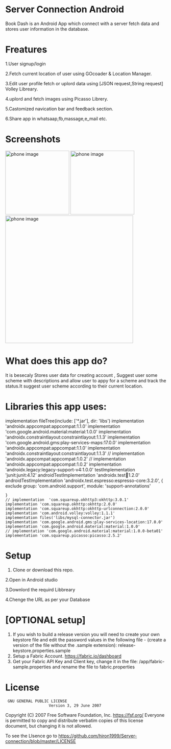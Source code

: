 # Server Connection Android




Book Dash is an Android App which connect with a server fetch data and stores user information in the database.

# Freatures

1.User signup/login

2.Fetch current location of user using GOcoader & Location Manager.

3.Edit user profile fetch or uplord data using [JSON request,String request] Volley Libreary.

4.uplord and fetch images using Picasso Librery.

5.Castomized navication bar and feedback section.

6.Share app  in whatsaap,fb,massage,e_mail etc.


# Screenshots
<img src="art/booklisting.jpg" alt="phone image" width="200px" />
<img src="art/bookdetail.jpg" alt="phone image" width="200px" />
<img src="art/reading_book.jpg" alt="phone image" width="400px" />



# What does this app do?
It is besecaly Stores user data for creating account , Suggest user some scheme with descriptions and allow user to appy for a scheme and track the status.It suggest user scheme according to their current location.


# Libraries this app uses:

 implementation fileTree(include: ['*.jar'], dir: 'libs')
    implementation 'androidx.appcompat:appcompat:1.1.0'
    implementation 'com.google.android.material:material:1.0.0'
    implementation 'androidx.constraintlayout:constraintlayout:1.1.3'
    implementation 'com.google.android.gms:play-services-maps:17.0.0'
    implementation 'androidx.appcompat:appcompat:1.1.0'
    implementation 'androidx.constraintlayout:constraintlayout:1.1.3'
    // implementation 'androidx.appcompat:appcompat:1.0.2'
    // implementation 'androidx.appcompat:appcompat:1.0.2'
    implementation 'androidx.legacy:legacy-support-v4:1.0.0'
    testImplementation 'junit:junit:4.12'
    androidTestImplementation 'androidx.test:runner:1.2.0'
    androidTestImplementation 'androidx.test.espresso:espresso-core:3.2.0', {
        exclude group: 'com.android.support', module: 'support-annotations'

    }
    // implementation  'com.squareup.okhttp3:okhttp:3.0.1'
    implementation 'com.squareup.okhttp:okhttp:2.0.0'
    implementation 'com.squareup.okhttp:okhttp-urlconnection:2.0.0'
    implementation 'com.android.volley:volley:1.1.1'
    implementation files('libs/mysql-connector.jar')
    implementation 'com.google.android.gms:play-services-location:17.0.0'
    implementation 'com.google.android.material:material:1.0.0'
    // implementation 'com.google.android.material:material:1.0.0-beta01'
    implementation 'com.squareup.picasso:picasso:2.5.2'
# Setup

1. Clone or download this repo.

2.Open in Android studio

3.Downlord the requird Libbreary

4.Chenge the URL as per your Database



# [OPTIONAL setup] 
1. If you wish to build a release version you will need to create your own keystore file and edit the password values in the following file - (create a version of the file without the .sample extension): release-keystore.properties.sample
2. Setup a Fabric Account. https://fabric.io/dashboard
3. Get your Fabric API Key and Client key, change it in the file: /app/fabric-sample.properties and rename the file to fabric.properties

 

# License

     GNU GENERAL PUBLIC LICENSE
                       Version 3, 29 June 2007

 Copyright (C) 2007 Free Software Foundation, Inc. <https://fsf.org/>
 Everyone is permitted to copy and distribute verbatim copies
 of this license document, but changing it is not allowed.
 
 To see the LIsence go to  <https://github.com/hiron1999/Server-connection/blob/master/LICENSE>
 
